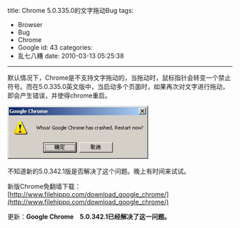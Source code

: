 title: Chrome 5.0.335.0的文字拖动Bug
tags:
  - Browser
  - Bug
  - Chrome
  - Google
id: 43
categories:
  - 乱七八糟
date: 2010-03-13 05:25:38
---

默认情况下，Chrome是不支持文字拖动的，当拖动时，鼠标指针会转变一个禁止符号。而在5.0.335.0英文版中，当启动多个页面时，如果再次对文字进行拖动，即会产生错误，并使得chrome重启。

<!--more-->

[![](/upfile/2010/03/chrome_error.jpg "chrome_error")](/upfile/2010/03/chrome_error.jpg)

不知道新的5.0.342.1版是否解决了这个问题。晚上有时间来试试。

新版Chrome免翻墙下载：[http://www.filehippo.com/download_google_chrome/](http://www.filehippo.com/download_google_chrome/)

更新：**Google Chrome　5.0.342.1已经解决了这一问题。**